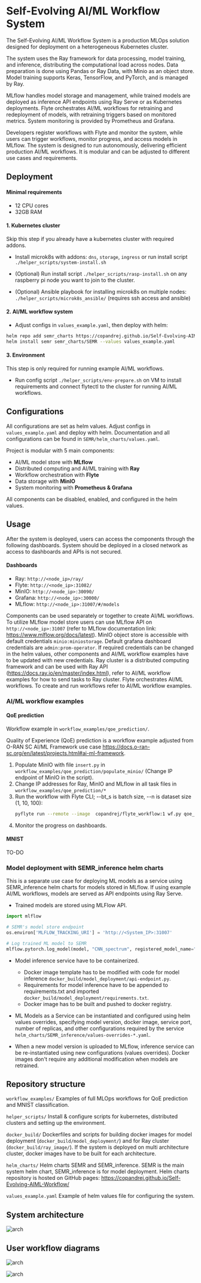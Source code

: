 # Self-Evolving AI/ML Workflow System

The Self-Evolving AI/ML Workflow System is a production MLOps solution designed for deployment on a heterogeneous Kubernetes cluster.

The system uses the Ray framework for data processing, model training, and inference, distributing the computational load across nodes.
Data preparation is done using Pandas or Ray Data, with Minio as an object store.
Model training supports Keras, TensorFlow, and PyTorch, and is managed by Ray. 

MLflow handles model storage and management, while trained models are deployed as inference API endpoints using Ray Serve or as Kubernetes deployments.
Flyte orchestrates AI/ML workflows for retraining and redeployment of models, with retraining triggers based on monitored metrics. 
System monitoring is provided by Prometheus and Grafana. 

Developers register workflows with Flyte and monitor the system, while users can trigger workflows, monitor progress, and access models in MLflow. 
The system is designed to run autonomously, delivering efficient production AI/ML workflows. 
It is modular and can be adjusted to different use cases and requirements.

## Deployment

#### Minimal requirements
- 12 CPU cores
- 32GB RAM

#### 1. Kubernetes cluster 
Skip this step if you already have a kubernetes cluster with required addons.
- Install microk8s with addons: `dns`, `storage`, `ingress` or run install script `./helper_scripts/system-install.sh`

- (Optional) Run install script `./helper_scripts/rasp-install.sh` on any raspberry pi node you want to join to the cluster.
- (Optional) Ansible playbook for installing microk8s on multiple nodes: `./helper_scripts/microk8s_ansible/` (requires ssh access and ansible)

#### 2. AI/ML workflow system
- Adjust configs in `values_example.yaml`, then deploy with helm:

```bash
helm repo add semr_charts https://copandrej.github.io/Self-Evolving-AIML-Workflow/
helm install semr semr_charts/SEMR --values values_example.yaml
```

#### 3. Environment
This step is only required for running example AI/ML workflows.
- Run config script `./helper_scripts/env-prepare.sh` on VM to install requirements and connect flytectl to the cluster for running AI/ML workflows.

## Configurations

All configurations are set as helm values. Adjust configs in `values_example.yaml` and deploy with helm.
Documentation and all configurations can be found in `SEMR/helm_charts/values.yaml`.

Project is modular with 5 main components:
- AI/ML model store with **MLflow**
- Distributed computing and AI/ML training with **Ray**
- Workflow orchestration with **Flyte**
- Data storage with **MinIO**
- System monitoring with **Prometheus & Grafana**

All components can be disabled, enabled, and configured in the helm values.

## Usage

After the system is deployed, users can access the components through the following dashboards.
System should be deployed in a closed network as access to dashboards and APIs is not secured.

#### Dashboards
- Ray: `http://<node_ip>/ray/`
- Flyte: `http://<node_ip>:31082/`
- MinIO: `http://<node_ip>:30090/`
- Grafana: `http://<node_ip>:30000/`
- MLflow: `http://<node_ip>:31007/#/models`

Components can be used separately or together to create AI/ML workflows.
To utilize MLflow model store users can use MLflow API on `http://<node_ip>:31007` (refer to MLflow documentation link: https://www.mlflow.org/docs/latest).
MinIO object store is accessible with default credentials `minio:miniostorage`.
Default grafana dashboard credentials are `admin:prom-operator`.
If required credentials can be changed in the helm values, other components and AI/ML workflow examples have to be updated with new credentials.
Ray cluster is a distributed computing framework and can be used with Ray API (https://docs.ray.io/en/master/index.html), refer to AI/ML workflow examples for how to send tasks to Ray cluster.
Flyte orchestrates AI/ML workflows. To create and run workflows refer to AI/ML workflow examples.


### AI/ML workflow examples

#### QoE prediction

Workflow example in `workflow_examples/qoe_prediction/`.

Quality of Experience (QoE) prediction is a workflow example adjusted from O-RAN SC AI/ML Framework use case https://docs.o-ran-sc.org/en/latest/projects.html#ai-ml-framework.

1. Populate MinIO with file `insert.py` in `workflow_examples/qoe_prediction/populate_minio/` (Change IP endpoint of MinIO in the script).
2. Change IP addresses for Ray, MinIO and MLflow in all task files in `workflow_examples/qoe_prediction/*`
3. Run the workflow with Flyte CLI; --bt_s is batch size, --n is dataset size (1, 10, 100):
    ```bash
    pyflyte run --remote --image  copandrej/flyte_workflow:1 wf.py qoe_train --bt_s 10 --n 1
    ```
4. Monitor the progress on dashboards.

#### MNIST
TO-DO

### Model deployment with SEMR_inference helm charts
This is a separate use case for deploying ML models as a service using SEMR_inference helm charts for models stored in MLflow. If using example AI/ML workflows, models are served as API endpoints using Ray Serve.
- Trained models are stored using MLFlow API.

```python
import mlflow

# SEMR's model store endpoint
os.environ['MLFLOW_TRACKING_URI'] = 'http://<System_IP>:31007'

# Log trained ML model to SEMR
mlflow.pytorch.log_model(model, "CNN_spectrum", registered_model_name="CNN_spectrum")
```

- Model inference service have to be containerized.
	- Docker image template has to be modified with code for model inference `docker_build/model_deployment/api-endpoint.py`.
	- Requirements for model inference have to be appended to requirements.txt and imported `docker_build/model_deployment/requirements.txt`.
	- Docker image has to be built and pushed to docker registry.

- ML Models as a Service can be instantiated and configured using helm values overrides, specifying model version, docker image, service port, number of replicas, and other configurations required by the service `helm_charts/SEMR_inference/values-overrides-*.yaml`.

- When a new model version is uploaded to MLflow, inference service can be re-instantiated using new configurations (values overrides). Docker images don't require any additional modification when models are retrained.

## Repository structure

`workflow_examples/`
Examples of full MLOps workflows for QoE prediction and MNIST classification.

`helper_scripts/`
Install & configure scripts for kubernetes, distributed clusters and setting up the environment.

`docker_build/`
Dockerfiles and scripts for building docker images for model deployment (`docker_build/model_deployment/`) and for Ray cluster (`docker_build/ray_image/`).
If the system is deployed on multi architecture cluster, docker images have to be built for each architecture.

`helm_charts/`
Helm charts SEMR and SEMR_inference. 
SEMR is the main system helm chart, SEMR_inference is for model deployment.
Helm charts repository is hosted on GitHub pages: https://copandrej.github.io/Self-Evolving-AIML-Workflow/

`values_example.yaml`
Example of helm values file for configuring the system. 

## System architecture

![arch](fig/arch.png)

## User workflow diagrams

![arch](fig/actor_workflow_diag.png)

![arch](fig/all_actors_workflow_diag.png)
